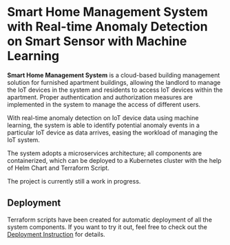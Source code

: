 # Smart Home Management System with Real-time Anomaly Detection on Smart Sensor with Machine Learning

**Smart Home Management System** is a cloud-based building management solution for furnished apartment buildings,
allowing the landlord to manage the IoT devices in the system and residents to access IoT devices within the apartment.
Proper authentication and authorization measures are implemented in the system to manage the access of different users.

With real-time anomaly detection on IoT device data using machine learning, the system is able to identify potential
anomaly events in a particular IoT device as data arrives, easing the workload of managing the IoT system.

The system adopts a microservices architecture; all components are containerized, which can be deployed to a Kubernetes
cluster with the help of Helm Chart and Terraform Script.

The project is currently still a work in progress.

## Deployment

Terraform scripts have been created for automatic deployment of all the system components. If you want to try it out,
feel free to check out the [Deployment Instruction](./deployment/terraform/README.md) for details.

